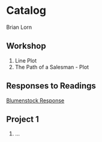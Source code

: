 # Catalog

Brian Lorn

## Workshop

1. Line Plot
2. The Path of a Salesman - Plot

## Responses to Readings

[Blumenstock Response](https://github.com/Brian-Lorn/workshop/blob/master/blumenstock.md)

## Project 1

1. ...
